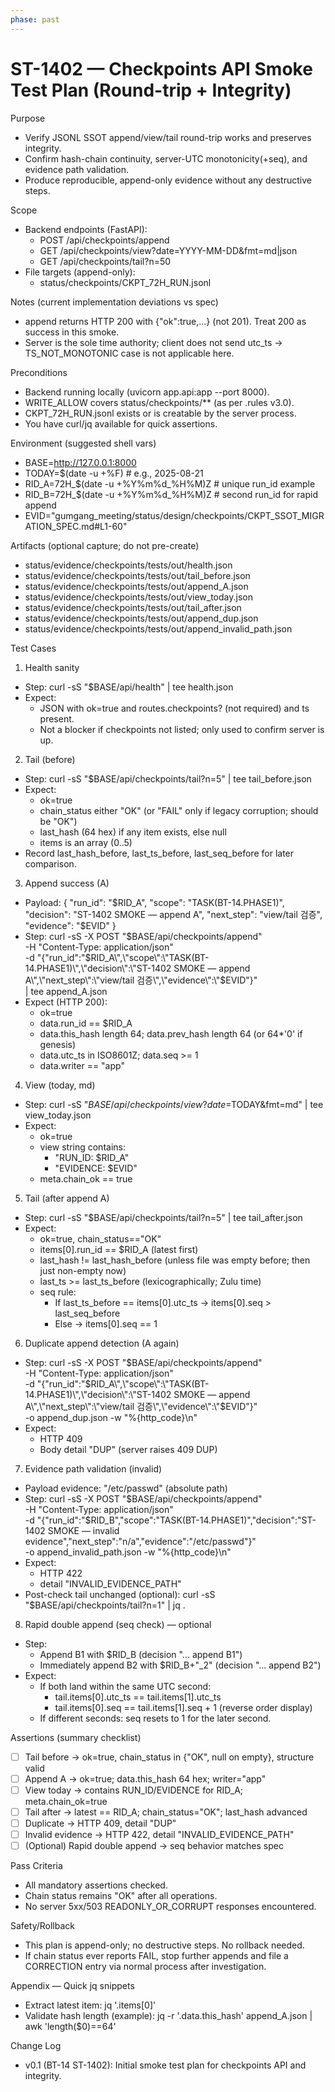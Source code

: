 ```yaml
---
phase: past
---
```


# ST-1402 — Checkpoints API Smoke Test Plan (Round-trip + Integrity)

Purpose
- Verify JSONL SSOT append/view/tail round-trip works and preserves integrity.
- Confirm hash-chain continuity, server-UTC monotonicity(+seq), and evidence path validation.
- Produce reproducible, append-only evidence without any destructive steps.

Scope
- Backend endpoints (FastAPI):
  - POST /api/checkpoints/append
  - GET  /api/checkpoints/view?date=YYYY-MM-DD&fmt=md|json
  - GET  /api/checkpoints/tail?n=50
- File targets (append-only):
  - status/checkpoints/CKPT_72H_RUN.jsonl

Notes (current implementation deviations vs spec)
- append returns HTTP 200 with {"ok":true,...} (not 201). Treat 200 as success in this smoke.
- Server is the sole time authority; client does not send utc_ts → TS_NOT_MONOTONIC case is not applicable here.

Preconditions
- Backend running locally (uvicorn app.api:app --port 8000).
- WRITE_ALLOW covers status/checkpoints/** (as per .rules v3.0).
- CKPT_72H_RUN.jsonl exists or is creatable by the server process.
- You have curl/jq available for quick assertions.

Environment (suggested shell vars)
- BASE=http://127.0.0.1:8000
- TODAY=$(date -u +%F)              # e.g., 2025-08-21
- RID_A=72H_$(date -u +%Y%m%d_%H%M)Z # unique run_id example
- RID_B=72H_$(date -u +%Y%m%d_%H%M)Z # second run_id for rapid append
- EVID="gumgang_meeting/status/design/checkpoints/CKPT_SSOT_MIGRATION_SPEC.md#L1-60"

Artifacts (optional capture; do not pre-create)
- status/evidence/checkpoints/tests/out/health.json
- status/evidence/checkpoints/tests/out/tail_before.json
- status/evidence/checkpoints/tests/out/append_A.json
- status/evidence/checkpoints/tests/out/view_today.json
- status/evidence/checkpoints/tests/out/tail_after.json
- status/evidence/checkpoints/tests/out/append_dup.json
- status/evidence/checkpoints/tests/out/append_invalid_path.json

Test Cases

1) Health sanity
- Step:
  curl -sS "$BASE/api/health" | tee health.json
- Expect:
  - JSON with ok=true and routes.checkpoints? (not required) and ts present.
  - Not a blocker if checkpoints not listed; only used to confirm server is up.

2) Tail (before)
- Step:
  curl -sS "$BASE/api/checkpoints/tail?n=5" | tee tail_before.json
- Expect:
  - ok=true
  - chain_status either "OK" (or "FAIL" only if legacy corruption; should be "OK")
  - last_hash (64 hex) if any item exists, else null
  - items is an array (0..5)
- Record last_hash_before, last_ts_before, last_seq_before for later comparison.

3) Append success (A)
- Payload:
  {
    "run_id": "$RID_A",
    "scope": "TASK(BT-14.PHASE1)",
    "decision": "ST-1402 SMOKE — append A",
    "next_step": "view/tail 검증",
    "evidence": "$EVID"
  }
- Step:
  curl -sS -X POST "$BASE/api/checkpoints/append" \
    -H "Content-Type: application/json" \
    -d "{\"run_id\":\"$RID_A\",\"scope\":\"TASK(BT-14.PHASE1)\",\"decision\":\"ST-1402 SMOKE — append A\",\"next_step\":\"view/tail 검증\",\"evidence\":\"$EVID\"}" \
    | tee append_A.json
- Expect (HTTP 200):
  - ok=true
  - data.run_id == $RID_A
  - data.this_hash length 64; data.prev_hash length 64 (or 64*'0' if genesis)
  - data.utc_ts in ISO8601Z; data.seq >= 1
  - data.writer == "app"

4) View (today, md)
- Step:
  curl -sS "$BASE/api/checkpoints/view?date=$TODAY&fmt=md" | tee view_today.json
- Expect:
  - ok=true
  - view string contains:
    - "RUN_ID: $RID_A"
    - "EVIDENCE: $EVID"
  - meta.chain_ok == true

5) Tail (after append A)
- Step:
  curl -sS "$BASE/api/checkpoints/tail?n=5" | tee tail_after.json
- Expect:
  - ok=true, chain_status=="OK"
  - items[0].run_id == $RID_A (latest first)
  - last_hash != last_hash_before (unless file was empty before; then just non-empty now)
  - last_ts >= last_ts_before (lexicographically; Zulu time)
  - seq rule:
    - If last_ts_before == items[0].utc_ts → items[0].seq > last_seq_before
    - Else → items[0].seq == 1

6) Duplicate append detection (A again)
- Step:
  curl -sS -X POST "$BASE/api/checkpoints/append" \
    -H "Content-Type: application/json" \
    -d "{\"run_id\":\"$RID_A\",\"scope\":\"TASK(BT-14.PHASE1)\",\"decision\":\"ST-1402 SMOKE — append A\",\"next_step\":\"view/tail 검증\",\"evidence\":\"$EVID\"}" \
    -o append_dup.json -w "%{http_code}\n"
- Expect:
  - HTTP 409
  - Body detail "DUP" (server raises 409 DUP)

7) Evidence path validation (invalid)
- Payload evidence: "/etc/passwd" (absolute path)
- Step:
  curl -sS -X POST "$BASE/api/checkpoints/append" \
    -H "Content-Type: application/json" \
    -d "{\"run_id\":\"$RID_B\",\"scope\":\"TASK(BT-14.PHASE1)\",\"decision\":\"ST-1402 SMOKE — invalid evidence\",\"next_step\":\"n/a\",\"evidence\":\"/etc/passwd\"}" \
    -o append_invalid_path.json -w "%{http_code}\n"
- Expect:
  - HTTP 422
  - detail "INVALID_EVIDENCE_PATH"
- Post-check tail unchanged (optional):
  curl -sS "$BASE/api/checkpoints/tail?n=1" | jq .

8) Rapid double append (seq check) — optional
- Step:
  - Append B1 with $RID_B (decision "... append B1")
  - Immediately append B2 with $RID_B+"_2" (decision "... append B2")
- Expect:
  - If both land within the same UTC second:
    - tail.items[0].utc_ts == tail.items[1].utc_ts
    - tail.items[0].seq == tail.items[1].seq + 1 (reverse order display)
  - If different seconds: seq resets to 1 for the later second.

Assertions (summary checklist)
- [ ] Tail before → ok=true, chain_status in {"OK", null on empty}, structure valid
- [ ] Append A → ok=true; data.this_hash 64 hex; writer="app"
- [ ] View today → contains RUN_ID/EVIDENCE for RID_A; meta.chain_ok=true
- [ ] Tail after → latest == RID_A; chain_status="OK"; last_hash advanced
- [ ] Duplicate → HTTP 409, detail "DUP"
- [ ] Invalid evidence → HTTP 422, detail "INVALID_EVIDENCE_PATH"
- [ ] (Optional) Rapid double append → seq behavior matches spec

Pass Criteria
- All mandatory assertions checked.
- Chain status remains "OK" after all operations.
- No server 5xx/503 READONLY_OR_CORRUPT responses encountered.

Safety/Rollback
- This plan is append-only; no destructive steps. No rollback needed.
- If chain status ever reports FAIL, stop further appends and file a CORRECTION entry via normal process after investigation.

Appendix — Quick jq snippets
- Extract latest item:
  jq '.items[0]'
- Validate hash length (example):
  jq -r '.data.this_hash' append_A.json | awk 'length($0)==64'

Change Log
- v0.1 (BT-14 ST-1402): Initial smoke test plan for checkpoints API and integrity.